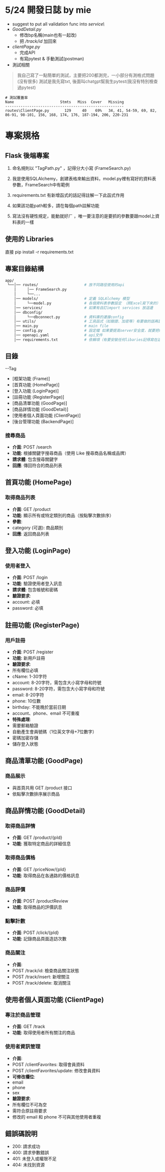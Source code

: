 # 5/24 開發日誌 by mie
* suggest to put all validation func into *service\\*
* *GoodDetail.py*
    * 修改bp名稱(main也有一起改)
    * 把 */track/id* 加回來
* *clientPage.py*
    * 完成API
    * 有寫pytest & 手動測試(postman)
* 測試相關
> 我自己寫了一點簡單的測試，主要把200都測完，一小部分有測格式問題(沒有很多)
> 測試是我先寫txt, 後面叫chatgpt幫我生pytest(我沒有特別檢查過pytest)
```
# 測試覆蓋率
Name                     Stmts   Miss  Cover   Missing
------------------------------------------------------
routes\ClientPage.py       129     40    69%   34, 41, 54-59, 69, 82, 86-91, 98-101, 156, 168, 174, 176, 187-194, 206, 220-231
```

# 專案規格
## Flask 後端專案

1. 命名規則以 "TagPath.py" ，記得分大小寫 (FrameSearch.py)

2. 我是使用SQLAlchemy，創建表格來輸出資料，model.py裡有寫好的資料表參數，FrameSearch中有範例

3. requirements.txt 有新增函式的話記得註解一下此函式作用

4. 如果該功能path較多，請在每個path註解功能

5. 寫法沒有硬性規定，能動就好ㄏ ，唯一要注意的是要抓的參數要跟model上資料表的一樣

## 使用的 Libraries
直接 pip install -r requirements.txt

## 專案目錄結構
```bash
app/
 └──│── routes/                     # 放不同路徑使用的api
    │     │── FrameSearch.py
    │     └──...
    │── models/                     # 定義 SQLAlchemy 模型
    │     └──model.py               # 各個資料表參數設定 （照Excel寫下來的）
    │── services/                   # 如果有自訂import services 放這邊
    │── dbconfig/  
    │     └──dbconnect.py           # 資料庫的連接config
    │── utils/                      # 工具函式（如驗證、加密等）有要做的話再說
    │── main.py                     # main file
    │── config.py                   # 設定檔 如果要提高server安全度，就要把敏感資訊改寫進config
    │── openapi.yaml                # api文件
    │── requirements.txt            # 依賴項（有要安裝任何libaries記得寫在這裡面，包括要安裝的版本）
```


## 目錄
--Tag
- [框架功能 (Frame)]
- [首頁功能 (HomePage)]
- [登入功能 (LoginPage)]
- [註冊功能 (RegisterPage)]
- [商品清單功能 (GoodPage)]
- [商品詳情功能 (GoodDetail)]
- [使用者個人頁面功能 (ClientPage)]
- [後台管理功能 (BackendPage)]


### 搜尋商品
- **介面**: POST /search
- **功能**: 根據關鍵字搜尋商品（使用 Like 搜尋商品名稱或品牌）
- **請求體**: 包含搜尋關鍵字
- **回應**: 傳回符合的商品列表

## 首頁功能 (HomePage)

### 取得商品列表
- **介面**: GET /product
- **功能**: 顯示所有或特定類別的商品（按點擊次數排序）
- **參數**:
 - category (可選): 商品類別
- **回應**: 返回商品列表

## 登入功能 (LoginPage)

### 使用者登入
- **介面**: POST /login
- **功能**: 驗證使用者登入訊息
- **請求體**: 包含帳號和密碼
- **驗證要求**:
 - account: 必填
 - password: 必填

## 註冊功能 (RegisterPage)

### 用戶註冊
- **介面**: POST /register
- **功能**: 新用戶註冊
- **驗證要求**:
 - 所有欄位必填
 - cName: 1-30字符
 - account: 8-20字符，需包含大小寫字母和符號
 - password: 8-20字符，需包含大小寫字母和符號
 - email: 8-20字符
 - phone: 10位數
 - birthday: 不能晚於當前日期
 - account、phone、email 不可重複
- **特殊處理**:
 - 需要郵箱驗證
 - 自動產生會員號碼（1位英文字母+7位數字）
 - 密碼加密存儲
 - 儲存登入狀態

## 商品清單功能 (GoodPage)

### 商品展示
- 與首頁共用 GET /product 接口
- 依點擊次數排序展示商品

## 商品詳情功能 (GoodDetail)

### 取得商品詳情
- **介面**: GET /product/{pId}
- **功能**: 獲取特定商品的詳細信息

### 取得商品價格
- **介面**: GET /priceNow/{pId}
- **功能**: 取得商品在各通路的價格訊息

### 商品評價
- **介面**: POST /productReview
- **功能**: 取得商品的評價訊息

### 點擊計數
- **介面**: POST /click/{pId}
- **功能**: 記錄商品頁面造訪次數

### 商品關注
- **介面**:
 - POST /track/id: 檢查商品關注狀態
 - POST /track/insert: 新增關注
 - POST /track/delete: 取消關注

## 使用者個人頁面功能 (ClientPage)

### 專注於商品管理
- **介面**: GET /track
- **功能**: 取得使用者所有關注的商品

### 使用者資訊管理
- **介面**:
 - POST /clientFavorites: 取得會員資料
 - POST /clientFavorites/update: 修改會員資料
- **可修改欄位**:
 - email
 - phone
 - sex
- **驗證要求**:
 - 所有欄位不可為空
 - 需符合原註冊要求
 - 修改的 email 和 phone 不可與其他使用者重複


## 錯誤碼說明

- 200: 請求成功
- 400: 請求參數錯誤
- 401: 未登入或權限不足
- 404: 未找到資源